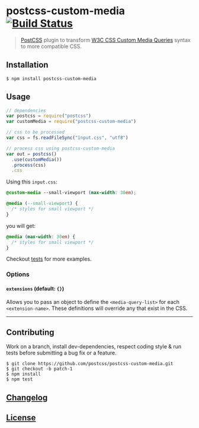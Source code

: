 # postcss-custom-media [![Build Status](https://travis-ci.org/postcss/postcss-custom-media.png)](https://travis-ci.org/postcss/postcss-custom-media)

> [PostCSS](https://github.com/postcss/postcss) plugin to transform [W3C CSS Custom Media Queries](http://dev.w3.org/csswg/mediaqueries/#custom-mq) syntax to more compatible CSS.

## Installation

    $ npm install postcss-custom-media

## Usage

```js
// dependencies
var postcss = require("postcss")
var customMedia = require("postcss-custom-media")

// css to be processed
var css = fs.readFileSync("input.css", "utf8")

// process css using postcss-custom-media
var out = postcss()
  .use(customMedia())
  .process(css)
  .css
```

Using this `input.css`:

```css
@custom-media --small-viewport (max-width: 30em);

@media (--small-viewport) {
  /* styles for small viewport */
}
```

you will get:

```css
@media (max-width: 30em) {
  /* styles for small viewport */
}
```

Checkout [tests](test) for more examples.

### Options

#### `extensions` (default: `{}`)

Allows you to pass an object to define the `<media-query-list>` for each `<extension-name>`. These definitions will override any that exist in the CSS.

---

## Contributing

Work on a branch, install dev-dependencies, respect coding style & run tests before submitting a bug fix or a feature.

    $ git clone https://github.com/postcss/postcss-custom-media.git
    $ git checkout -b patch-1
    $ npm install
    $ npm test

## [Changelog](CHANGELOG.md)

## [License](LICENSE)
